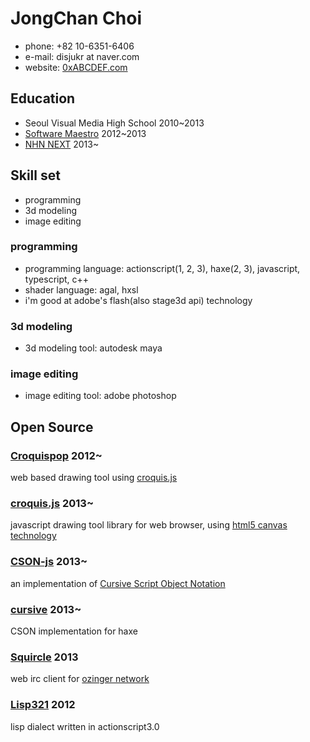 JongChan Choi
===
 * phone: +82 10-6351-6406
 * e-mail: disjukr at naver.com
 * website: [0xABCDEF.com](http://0xabcdef.com/)


Education
---
 * Seoul Visual Media High School 2010~2013
 * [Software Maestro](http://www.swmaestro.kr/) 2012~2013
 * [NHN NEXT](http://www.nhnnext.org/) 2013~


Skill set
---
 * programming
 * 3d modeling
 * image editing

### programming
 * programming language: actionscript(1, 2, 3), haxe(2, 3), javascript, typescript, c++
 * shader language: agal, hxsl
 * i'm good at adobe's flash(also stage3d api) technology

### 3d modeling
 * 3d modeling tool: autodesk maya

### image editing
 * image editing tool: adobe photoshop


Open Source
---
### [Croquispop](https://github.com/crosspop/Croquispop) 2012~
web based drawing tool using [croquis.js](https://github.com/disjukr/croquis.js)

### [croquis.js](https://github.com/disjukr/croquis.js) 2013~
javascript drawing tool library for web browser,
using [html5 canvas technology](https://developer.mozilla.org/en-US/docs/HTML/Canvas)

### [CSON-js](https://github.com/disjukr/CSON-js) 2013~
an implementation of [Cursive Script Object Notation](https://github.com/lifthrasiir/cson)

### [cursive](https://github.com/disjukr/cursive) 2013~
CSON implementation for haxe

### [Squircle](https://github.com/disjukr/Squircle) 2013
web irc client for [ozinger network](http://ozinger.org/)

### [Lisp321](https://github.com/disjukr/Lisp321) 2012
lisp dialect written in actionscript3.0
